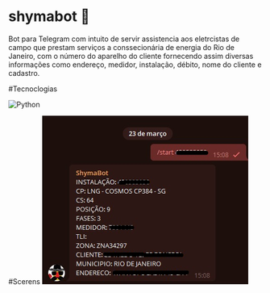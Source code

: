 # shymabot 🤖

Bot para Telegram com intuito de servir assistencia aos eletrcistas de campo que prestam serviços a conssecionária de energia do Rio de Janeiro,
com o número do aparelho do cliente fornecendo assim diversas informações como endereço, medidor, instalação, débito, nome do cliente e cadastro.

#Tecnoclogias

<img src="https://img.shields.io/badge/Python-14354C?style=for-the-badge&logo=python&logoColor=white" alt="Python">&nbsp;

#Scerens
<img src="https://github.com/shymarrai/shymabot/blob/main/bot.png">

